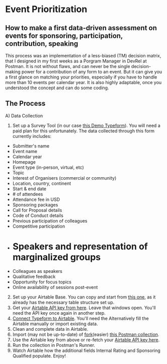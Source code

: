 # Event Prioritization
## How to make a first data-driven assessment on events for sponsoring, participation, contribution, speaking

This process was an implementation of a less-biased (TM) decision matrix, that I designed in my first weeks as a Porgram Manager in DevRel at Postman. It is not without flaws, and can never be the single decision-making power for a contribution of any form to an event. But it can give you a first glance on matching your priorities, especially if you have to handle more than 10 events per calendar year. It is also highly adaptable, once you understood the concept and can do some coding.

## The Process
A) Data Collection
1) Set up a Survey Tool (in our case [this Demo Typeform](https://jpr72681q14.typeform.com/to/jNUN5xMj)). You will need a paid plan for this unfortunately. The data collected through this form currently includes:
 - Submitter's name
 - Event name
 - Calendar year
 - Homepage
 - Event type (in-person, virtual, etc)
 - Topic
 - Interest of Organisers (commercial or community)
 - Location, country, continent
 - Start & end date
 - \# of attendees
 - Attendance fee in USD
 - Sponsoring packages
 - Call for Proposal details
 - Code of Conduct details
 - Previous participation of colleagues
 - Competitive participation
 - # Speakers and representation of marginalized groups
 - Colleagues as speakers
 - Qualitative feedback
 - Opportunity for focus topics
 - Online availability of sessions post-event

2) Set up your Airtable Base. You can copy and start from [this one](https://airtable.com/invite/l?inviteId=invLXVX5y41POso3x&inviteToken=6eb7c9d7a336bd50a17bd26ec10e74db54e1bb859510c79a873351f147d74f80&utm_source=email), as it already has the necessary table structure set up.
4) Get your [Airtable API key from here](https://airtable.com/account). Leave that windows open. You'll need the API key once again in another step.
3) [Connect Typeform to Airtable](https://www.typeform.com/help/a/send-data-to-airtable-with-a-typeform-360029263292/). You'll need the Alternatively fill the Airtable manually or import existing data.
4) Clean and complete data in Airtable.
5) Import (may not be up-to-date) of [fork](https://learning.postman.com/docs/collaborating-in-postman/version-control-for-collections/)(easier) [this Postman collection](https://www.postman.com/lichtsucht/workspace/demo-space/collection/11948645-a6307c6d-39dc-457a-bf19-455158425ff5?ctx=documentation).
4) Use the Airtable key from above or re-fetch your [Airtable API key here](https://airtable.com/account).
5) Run the collection in Postman's Runner.
6) Watch Airtable how the additional fields Internal Rating and Sponsoring Qualified populate. Enjoy! 
